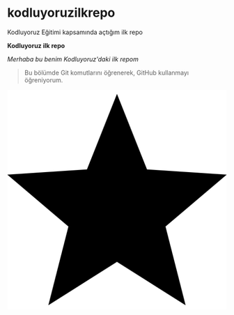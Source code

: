 # kodluyoruzilkrepo
Kodluyoruz Eğitimi kapsamında açtığım ilk repo


**Kodluyoruz ilk repo**

*Merhaba bu benim Kodluyoruz'daki ilk repom*

> Bu bölümde Git komutlarını öğrenerek, GitHub kullanmayı öğreniyorum.

![star image](/img/star.png "star symbol")

